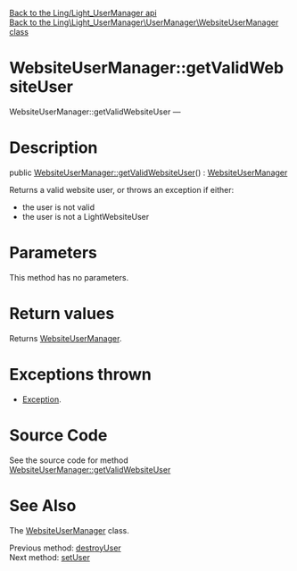 [Back to the Ling/Light_UserManager api](https://github.com/lingtalfi/Light_UserManager/blob/master/doc/api/Ling/Light_UserManager.md)<br>
[Back to the Ling\Light_UserManager\UserManager\WebsiteUserManager class](https://github.com/lingtalfi/Light_UserManager/blob/master/doc/api/Ling/Light_UserManager/UserManager/WebsiteUserManager.md)


WebsiteUserManager::getValidWebsiteUser
================



WebsiteUserManager::getValidWebsiteUser — 




Description
================


public [WebsiteUserManager::getValidWebsiteUser](https://github.com/lingtalfi/Light_UserManager/blob/master/doc/api/Ling/Light_UserManager/UserManager/WebsiteUserManager/getValidWebsiteUser.md)() : [WebsiteUserManager](https://github.com/lingtalfi/Light_UserManager/blob/master/doc/api/Ling/Light_UserManager/UserManager/WebsiteUserManager.md)




Returns a valid website user, or throws an exception if either:
- the user is not valid
- the user is not a LightWebsiteUser




Parameters
================

This method has no parameters.


Return values
================

Returns [WebsiteUserManager](https://github.com/lingtalfi/Light_UserManager/blob/master/doc/api/Ling/Light_UserManager/UserManager/WebsiteUserManager.md).


Exceptions thrown
================

- [Exception](http://php.net/manual/en/class.exception.php).&nbsp;







Source Code
===========
See the source code for method [WebsiteUserManager::getValidWebsiteUser](https://github.com/lingtalfi/Light_UserManager/blob/master/UserManager/WebsiteUserManager.php#L100-L111)


See Also
================

The [WebsiteUserManager](https://github.com/lingtalfi/Light_UserManager/blob/master/doc/api/Ling/Light_UserManager/UserManager/WebsiteUserManager.md) class.

Previous method: [destroyUser](https://github.com/lingtalfi/Light_UserManager/blob/master/doc/api/Ling/Light_UserManager/UserManager/WebsiteUserManager/destroyUser.md)<br>Next method: [setUser](https://github.com/lingtalfi/Light_UserManager/blob/master/doc/api/Ling/Light_UserManager/UserManager/WebsiteUserManager/setUser.md)<br>

